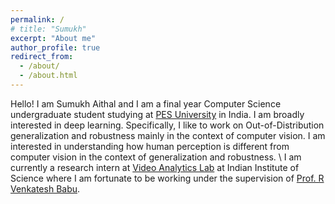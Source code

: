 ```yaml
---
permalink: /
# title: "Sumukh"
excerpt: "About me"
author_profile: true
redirect_from: 
  - /about/
  - /about.html
---
```


Hello! I am Sumukh Aithal and I am a final year Computer Science undergraduate student studying at [PES University](https://www.pes.edu) in India.
I am broadly interested in deep learning. Specifically, I like to work on Out-of-Distribution generalization and robustness mainly in the context of computer vision. I am interested in understanding how human perception is different from computer vision in the context of generalization and robustness. \\
I am currently a research intern at [Video Analytics Lab](https://val.cds.iisc.ac.in/) at Indian Institute of Science where I am fortunate to be working under the supervision of [Prof. R Venkatesh Babu](http://cds.iisc.ac.in/faculty/venky/). 
